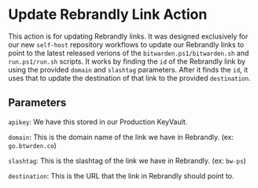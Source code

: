 # Update Rebrandly Link Action

This action is for updating Rebrandly links.  It was designed exclusively for our new `self-host` repository workflows
to update our Rebrandly links to point to the latest released verions of the `bitwarden.ps1/bitwarden.sh` and
`run.ps1/run.sh` scripts.  It works by finding the `id` of the Rebrandly link by using the provided `domain` and
`slashtag` parameters.  After it finds the `id`, it uses that to update the destination of that link to the provided
`destination`.

## Parameters

`apikey`: We have this stored in our Production KeyVault.

`domain`: This is the domain name of the link we have in Rebrandly. (ex: `go.btwrden.co`)

`slashtag`: This is the slashtag of the link we have in Rebrandly. (ex: `bw-ps`)

`destination`: This is the URL that the link in Rebrandly should point to.
